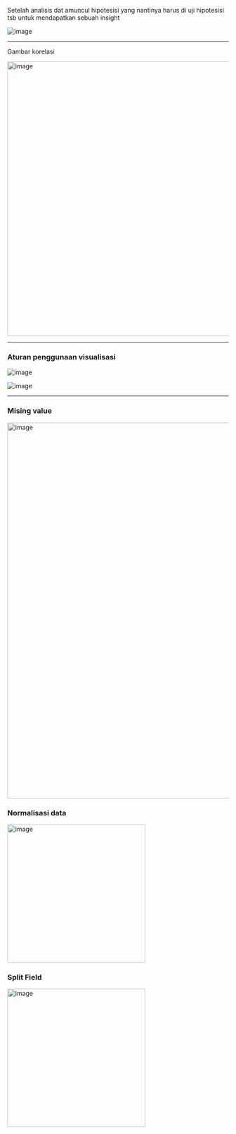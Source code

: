 
Setelah analisis dat amuncul hipotesisi yang nantinya harus di uji hipotesisi tsb untuk mendapatkan sebuah insight

![image](https://github.com/user-attachments/assets/7021e402-21ce-4566-9ded-4c90ae287c6e)

---

Gambar korelasi

<img width="623" alt="image" src="https://github.com/user-attachments/assets/ac1e1cfc-ea24-4f19-8784-7f3e208e8634" />

---

### Aturan penggunaan visualisasi

![image](https://github.com/user-attachments/assets/3c830ea6-c79b-4f07-b59e-118fe8cef996)

![image](https://github.com/user-attachments/assets/92b0ed6f-7b01-4d34-99e0-85216c2daff5)

---
### Mising value

<img width="853" alt="image" src="https://github.com/user-attachments/assets/26372866-49e6-4ab0-a5c2-991d9290c89d" />

### Normalisasi data

<img width="314" alt="image" src="https://github.com/user-attachments/assets/e75767b5-de00-48ab-aa1f-efc0dbf9c4a5" />

### Split Field

<img width="314" alt="image" src="https://github.com/user-attachments/assets/6cd6aa14-d896-4e32-a422-3946d41013c8" />



